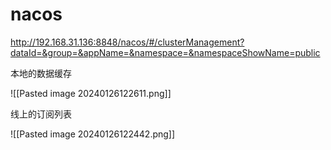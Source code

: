 # nacos 



http://192.168.31.136:8848/nacos/#/clusterManagement?dataId=&group=&appName=&namespace=&namespaceShowName=public

本地的数据缓存

![[Pasted image 20240126122611.png]]

线上的订阅列表


![[Pasted image 20240126122442.png]]

